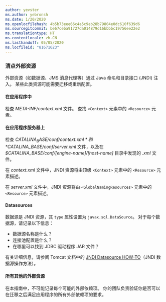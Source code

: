 ```yaml
---
author: yevster
ms.author: yebronsh
ms.date: 1/20/2020
ms.openlocfilehash: 4b5b73eee66c4a5c9eb28b79804e0dc610f639d6
ms.sourcegitcommit: be67ceba91727da014879d16bbbbc19756ee22e2
ms.translationtype: HT
ms.contentlocale: zh-CN
ms.lasthandoff: 05/05/2020
ms.locfileid: "81671623"
---
```

### <a name="inventory-external-resources"></a>清点外部资源

外部资源（如数据源、JMS 消息代理等）通过 Java 命名和目录接口 (JNDI) 注入。 某些此类资源可能需要迁移或重新配置。

#### <a name="inside-your-application"></a>在应用程序中

检查 *META-INF/context.xml* 文件。 查找 `<Context>` 元素中的 `<Resource>` 元素。

#### <a name="on-the-application-servers"></a>在应用程序服务器上

检查 *$CATALINA_BASE/conf/context.xml* 和 *$CATALINA_BASE/conf/server.xml* 文件，以及在 *$CATALINA_BASE/conf/[engine-name]/[host-name]* 目录中发现的 *.xml* 文件。

在 *context.xml* 文件中，JNDI 资源将由顶级 `<Context>` 元素中的 `<Resource>` 元素描述。

在 *server.xml* 文件中，JNDI 资源将由 `<GlobalNamingResources>` 元素中的 `<Resource>` 元素描述。

#### <a name="datasources"></a>Datasources

数据源是 JNDI 资源，其 `type` 属性设置为 `javax.sql.DataSource`。 对于每个数据源，请记录以下信息：

* 数据源名称是什么？
* 连接池配置是什么？
* 在哪里可以找到 JDBC 驱动程序 JAR 文件？

有关详细信息，请参阅 Tomcat 文档中的 [JNDI Datasource HOW-TO](https://tomcat.apache.org/tomcat-9.0-doc/jndi-datasource-examples-howto.html)（JNDI 数据源操作方法）。

#### <a name="all-other-external-resources"></a>所有其他的外部资源

在本指南中，不可能记录每个可能的外部依赖项。 你的团队负责验证你是否可以在迁移之后满足应用程序的所有外部依赖项的要求。
